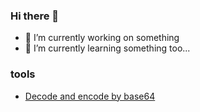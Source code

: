 ### Hi there 👋

- 🔭 I’m currently working on something
- 🌱 I’m currently learning something too...

### tools

* [Decode and encode by base64](https://ajunlee.github.io/base64.html)
